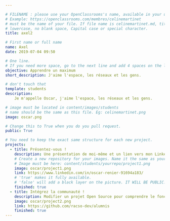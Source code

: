 ```yaml
---

# FILENAME : please use your OpenClassrooms's name, available in your url.
# Example: https://openclassrooms.com/membres/celinemartinet
# must be the name of your file. If file name is celinemartinet.md, title is celinemartinet.
# lowercase, no blank space, Capital case or special character.
title: axel2

# First name or full name
name: Axel
date: 2019-07-04 09:50

# One line.
# If you need more space, go to the next line and add 4 spaces on the left, as in 'description'.
objective: Apprendre un maximum
short_description: J'aime l'espace, les réseaux et les gens.

# don't touch that
template: students
description:
    Je m'appelle Oscar, j'aime l'espace, les réseaux et les gens.

# image must be located in content/images/students
# name should be the same as this file. Eg: celinemartinet.png
image: oscar.png

# Change this to True when you do you pull request.
public: True

# You need to keep the exact same structure for each new project.
projects:
  - title: Présentez-vous !
    description: Une présentation de moi-même et un lien vers mon LinkedIn.
    # Create a new repository for your images. Name it the same as your nickname and profile picture.
    # Image must be here: content/students/yourrepo/project1.png
    image: oscar/project1.png
    link: https://www.linkedin.com/in/oscar-renier-91694a183/
    # 'true' makes it fully available.
    # 'false' will add a black layer on the picture. IT WILL BE PUBLIC!
    finished: true
  - title: Intégrez la communauté !
    description: Modifier un projet Open Source pour comprendre le fonctionnement de Git, de Github et des pull requests.
    image: oscar/project2.png
    link: https://github.com/racso-dev/alumnis
    finished: true
---
```

